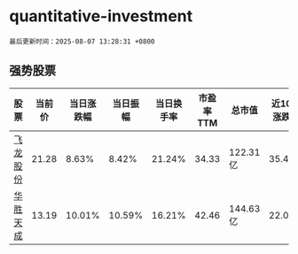 # quantitative-investment

`最后更新时间：2025-08-07 13:28:31 +0800`

## 强势股票

|股票|当前价|当日涨跌幅|当日振幅|当日换手率|市盈率TTM|总市值|近10日涨跌幅|
|----|----|----|----|----|----|----|----|
|[飞龙股份](https://xueqiu.com/S/SZ002536)|21.28|8.63%|8.42%|21.24%|34.33|122.31亿|35.46%|
|[华胜天成](https://xueqiu.com/S/SH600410)|13.19|10.01%|10.59%|16.21%|42.46|144.63亿|22.02%|
